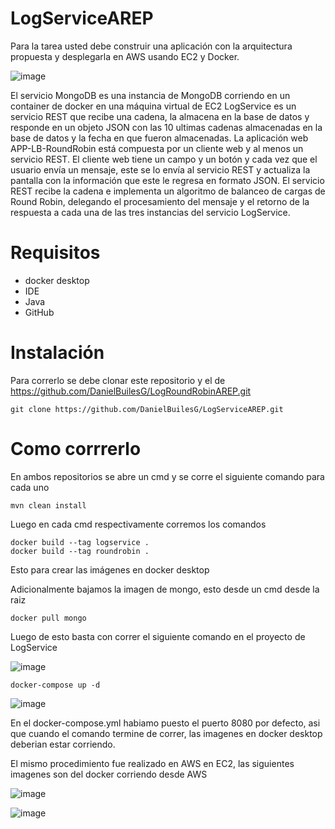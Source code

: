 # LogServiceAREP


Para la tarea usted debe construir una aplicación con la arquitectura propuesta y desplegarla en AWS usando EC2 y Docker.


![image](https://github.com/DanielBuilesG/LogServiceAREP/assets/73034258/3c9642b8-8233-4774-b0a6-c0c9c152ebd1)


El servicio MongoDB es una instancia de MongoDB corriendo en un container de docker en una máquina virtual de EC2
LogService es un servicio REST que recibe una cadena, la almacena en la base de datos y responde en un objeto JSON con las 10 ultimas cadenas almacenadas en la base de datos y la fecha en que fueron almacenadas.
La aplicación web APP-LB-RoundRobin está compuesta por un cliente web y al menos un servicio REST. El cliente web tiene un campo y un botón y cada vez que el usuario envía un mensaje, este se lo envía al servicio REST y actualiza la pantalla con la información que este le regresa en formato JSON. El servicio REST recibe la cadena e implementa un algoritmo de balanceo de cargas de Round Robin, delegando el procesamiento del mensaje y el retorno de la respuesta a cada una de las tres instancias del servicio LogService.


# Requisitos
- docker desktop
- IDE
- Java
- GitHub
  


# Instalación

Para correrlo se debe clonar este repositorio y el de https://github.com/DanielBuilesG/LogRoundRobinAREP.git

```
git clone https://github.com/DanielBuilesG/LogServiceAREP.git

```

# Como corrrerlo 

En ambos repositorios se abre un cmd y se corre el siguiente comando para cada uno 

```
mvn clean install

```

Luego en cada cmd respectivamente corremos los comandos

```
docker build --tag logservice .
docker build --tag roundrobin .

```

Esto para crear las imágenes en docker desktop

Adicionalmente bajamos la imagen de mongo, esto desde un cmd desde la raiz

```
docker pull mongo
```

Luego de esto basta con correr el siguiente comando en el proyecto de LogService 



![image](https://github.com/DanielBuilesG/LogServiceAREP/assets/73034258/a18220b4-8300-473e-9114-3c9da0c27515)

```
docker-compose up -d
```


![image](https://github.com/DanielBuilesG/LogServiceAREP/assets/73034258/a858c458-3bc3-4c76-b9a8-29a0793869f7)



En el docker-compose.yml habiamo puesto el puerto 8080 por defecto, asi que cuando el comando termine de correr, las imagenes
en docker desktop deberian estar corriendo.



El mismo procedimiento fue realizado en AWS en EC2, las siguientes imagenes son del docker corriendo desde AWS 


![image](https://github.com/DanielBuilesG/LogServiceAREP/assets/73034258/f7a67925-e821-45f0-a5e0-f51a939529d1)




![image](https://github.com/DanielBuilesG/LogServiceAREP/assets/73034258/a8681a2b-5cca-41ed-8ae3-56d71d7346f9)











